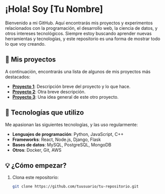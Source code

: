 # ¡Hola! Soy [Tu Nombre]

Bienvenido a mi GitHub. Aquí encontrarás mis proyectos y experimentos relacionados con la programación, el desarrollo web, la ciencia de datos, y otros intereses tecnológicos. Siempre estoy buscando aprender nuevas herramientas y tecnologías, y este repositorio es una forma de mostrar todo lo que voy creando.

## 🚀 Mis proyectos

A continuación, encontrarás una lista de algunos de mis proyectos más destacados:

- **[Proyecto 1](enlace-del-proyecto)**: Descripción breve del proyecto y lo que hace.
- **[Proyecto 2](enlace-del-proyecto)**: Otra breve descripción.
- **[Proyecto 3](enlace-del-proyecto)**: Una idea general de este otro proyecto.

## 📜 Tecnologías que utilizo

Me apasionan las siguientes tecnologías, y las uso regularmente:

- **Lenguajes de programación**: Python, JavaScript, C++
- **Frameworks**: React, Node.js, Django, Flask
- **Bases de datos**: MySQL, PostgreSQL, MongoDB
- **Otros**: Docker, Git, AWS

## 💡 ¿Cómo empezar?

1. Clona este repositorio:  
   ```bash
   git clone https://github.com/tuusuario/tu-repositorio.git

